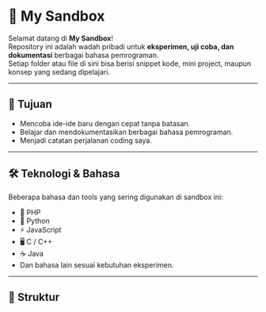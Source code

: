 # 🧪 My Sandbox

Selamat datang di **My Sandbox**!  
Repository ini adalah wadah pribadi untuk **eksperimen, uji coba, dan dokumentasi** berbagai bahasa pemrograman.  
Setiap folder atau file di sini bisa berisi snippet kode, mini project, maupun konsep yang sedang dipelajari.

---

## 🎯 Tujuan
- Mencoba ide-ide baru dengan cepat tanpa batasan.
- Belajar dan mendokumentasikan berbagai bahasa pemrograman.
- Menjadi catatan perjalanan coding saya.

---

## 🛠️ Teknologi & Bahasa
Beberapa bahasa dan tools yang sering digunakan di sandbox ini:
- 🐘 PHP
- 🐍 Python
- ⚡ JavaScript
- 🖥️ C / C++
- ☕ Java
- Dan bahasa lain sesuai kebutuhan eksperimen.

---

## 📂 Struktur
